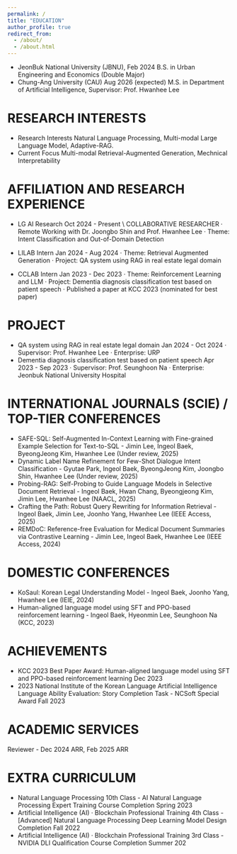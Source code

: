 ```yaml
---
permalink: /
title: "EDUCATION"
author_profile: true
redirect_from: 
  - /about/
  - /about.html
---
```


* JeonBuk National University (JBNU), Feb 2024
  B.S. in Urban Engineering and Economics (Double Major)
* Chung-Ang University (CAU) Aug 2026 (expected)
  M.S. in Department of Artificial Intelligence, Supervisor: Prof. Hwanhee Lee

RESEARCH INTERESTS
======
* Research Interests
  Natural Language Processing, Multi-modal Large Language Model, Adaptive-RAG.
* Current Focus
  Multi-modal Retrieval-Augmented Generation, Mechnical Interpretability

AFFILIATION AND RESEARCH EXPERIENCE
======
* LG AI Research Oct 2024 - Present \\
  COLLABORATIVE RESEARCHER
  · Remote Working with Dr. Joongbo Shin and Prof. Hwanhee Lee
  · Theme: Intent Classification and Out-of-Domain Detection

* LILAB Intern Jan 2024 - Aug 2024
  · Theme: Retrieval Augmented Generation
  · Project: QA system using RAG in real estate legal domain

* CCLAB Intern Jan 2023 - Dec 2023
  · Theme: Reinforcement Learning and LLM
  · Project: Dementia diagnosis classification test based on patient speech
  · Published a paper at KCC 2023 (nominated for best paper)

PROJECT
======
* QA system using RAG in real estate legal domain Jan 2024 - Oct 2024
  · Supervisor: Prof. Hwanhee Lee
  · Enterprise: URP
* Dementia diagnosis classification test based on patient speech Apr 2023 - Sep 2023
  · Supervisor: Prof. Seunghoon Na
  · Enterprise: Jeonbuk National University Hospital

INTERNATIONAL JOURNALS (SCIE) / TOP-TIER CONFERENCES
======
* SAFE-SQL: Self-Augmented In-Context Learning with Fine-grained Example Selection for Text-to-SQL - Jimin Lee, Ingeol Baek, ByeongJeong Kim, Hwanhee Lee (Under review, 2025)
* Dynamic Label Name Refinement for Few-Shot Dialogue Intent Classification - Gyutae Park, Ingeol Baek, ByeongJeong Kim, Joongbo Shin, Hwanhee Lee (Under review, 2025)
* Probing-RAG: Self-Probing to Guide Language Models in Selective Document Retrieval - Ingeol Baek, Hwan Chang, Byeongjeong Kim, Jimin Lee, Hwanhee Lee (NAACL, 2025)
* Crafting the Path: Robust Query Rewriting for Information Retrieval - Ingeol Baek, Jimin Lee, Joonho Yang, Hwanhee Lee (IEEE Access, 2025)
* REMDoC: Reference-free Evaluation for Medical Document Summaries via Contrastive Learning - Jimin Lee, Ingeol Baek, Hwanhee Lee (IEEE Access, 2024)

DOMESTIC CONFERENCES
======
* KoSaul: Korean Legal Understanding Model - Ingeol Baek, Joonho Yang, Hwanhee Lee (IEIE, 2024)
* Human-aligned language model using SFT and PPO-based reinforcement learning - Ingeol Baek,
Hyeonmin Lee, Seunghoon Na (KCC, 2023)

ACHIEVEMENTS
======
* KCC 2023 Best Paper Award: Human-aligned language model using SFT and PPO-based reinforcement learning Dec 2023
* 2023 National Institute of the Korean Language Artificial Intelligence Language Ability Evaluation: Story Completion Task - NCSoft Special Award Fall 2023


ACADEMIC SERVICES
======
Reviewer - Dec 2024 ARR, Feb 2025 ARR

EXTRA CURRICULUM
======
* Natural Language Processing 10th Class - AI Natural Language Processing Expert Training Course Completion Spring 2023
* Artificial Intelligence (AI) · Blockchain Professional Training 4th Class - [Advanced] Natural Language Processing Deep Learning Model Design Completion Fall 2022
* Artificial Intelligence (AI) · Blockchain Professional Training 3rd Class - NVIDIA DLI Qualification Course Completion Summer 202
